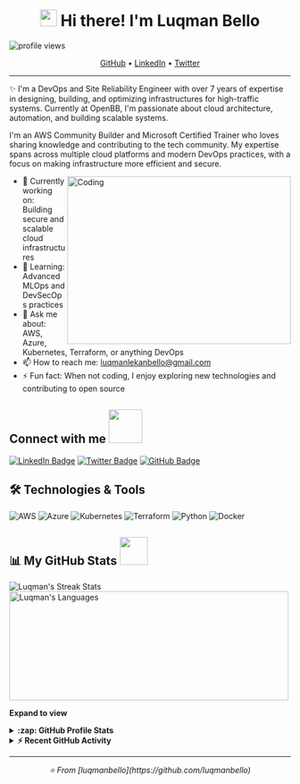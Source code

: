 # <div align="center"><img src="https://raw.githubusercontent.com/MartinHeinz/MartinHeinz/master/wave.gif" width="30px"> Hi there! I'm Luqman Bello</div>

<p align="left">
  <img src="https://komarev.com/ghpvc/?username=luqmanbello&label=Profile%20views&color=0e75b6&style=flat" alt="profile views" />
</p>

<p align="center">
  <a href="https://github.com/luqmanbello">GitHub</a> •
  <a href="https://linkedin.com/in/luqman-bello">LinkedIn</a> •
  <a href="https://twitter.com/LuqmanBello_">Twitter</a>
</p>

---

✨ I'm a DevOps and Site Reliability Engineer with over 7 years of expertise in designing, building, and optimizing infrastructures for high-traffic systems. Currently at OpenBB, I'm passionate about cloud architecture, automation, and building scalable systems.

I'm an AWS Community Builder and Microsoft Certified Trainer who loves sharing knowledge and contributing to the tech community. My expertise spans across multiple cloud platforms and modern DevOps practices, with a focus on making infrastructure more efficient and secure.

<!-- code gif can be added here -->
<img align="right" alt="Coding" src="https://i.giphy.com/media/Y4ak9Ki2GZCbJxAnJD/giphy.webp" width="400" height="300" />

- 🔭 Currently working on: Building secure and scalable cloud infrastructures
- 🌱 Learning: Advanced MLOps and DevSecOps practices
- 💬 Ask me about: AWS, Azure, Kubernetes, Terraform, or anything DevOps
- 📫 How to reach me: [luqmanlekanbello@gmail.com](mailto:luqmanlekanbello@gmail.com)
- ⚡ Fun fact: When not coding, I enjoy exploring new technologies and contributing to open source

## Connect with me <img src="https://media.giphy.com/media/LnQjpWaON8nhr21vNW/giphy.gif" width="60">

<p>
    <a href="https://linkedin.com/in/luqman-bello"><img src="https://img.shields.io/badge/-Luqman%20Bello-blue?style=plastic&labelColor=blue&logo=LinkedIn&link=https://linkedin.com/in/luqman-bello" alt="LinkedIn Badge"></a>
    <a href="https://twitter.com/LuqmanBello_"><img src="https://img.shields.io/badge/-Luqman%20Bello-informational?style=plastic&labelColor=informational&logo=Twitter&link=https://twitter.com/LuqmanBello_" alt="Twitter Badge"></a>
    <a href="https://github.com/luqmanbello"><img src="https://img.shields.io/badge/-Luqman%20Bello-gray?style=plastic&labelColor=gray&logo=Github&link=https://github.com/luqmanbello" alt="GitHub Badge"></a>
</p>

## 🛠️ Technologies & Tools

![AWS](https://img.shields.io/badge/AWS-%23FF9900.svg?style=for-the-badge&logo=amazon-aws&logoColor=white)
![Azure](https://img.shields.io/badge/azure-%230072C6.svg?style=for-the-badge&logo=microsoftazure&logoColor=white)
![Kubernetes](https://img.shields.io/badge/kubernetes-%23326ce5.svg?style=for-the-badge&logo=kubernetes&logoColor=white)
![Terraform](https://img.shields.io/badge/terraform-%235835CC.svg?style=for-the-badge&logo=terraform&logoColor=white)
![Python](https://img.shields.io/badge/python-3670A0?style=for-the-badge&logo=python&logoColor=ffdd54)
![Docker](https://img.shields.io/badge/docker-%230db7ed.svg?style=for-the-badge&logo=docker&logoColor=white)

## 📊 My GitHub Stats <img src="https://media.giphy.com/media/VgCDAzcKvsR6OM0uWg/giphy.gif" width="50">

<div>
  <img align="center" src="https://github-readme-streak-stats.herokuapp.com/?user=luqmanbello&theme=dark" alt="Luqman's Streak Stats" />
  <img align="center" src="https://github-readme-stats.vercel.app/api/top-langs?username=luqmanbello&langs_count=8&show_icons=true&locale=en&layout=compact&theme=dark" alt="Luqman's Languages" height="195px" width="500px"/>
</div>

**Expand to view**
<details>
  <summary><b>:zap: GitHub Profile Stats</b></summary>
  <img src="https://github-readme-stats.vercel.app/api?username=luqmanbello&show_icons=true&theme=dark" />
</details>

<details>
  <summary><b>⚡ Recent GitHub Activity</b></summary>
  <br/>
   <a href="https://github.com/luqmanbello"><img alt="Luqman's Activity Graph" src="https://github-readme-activity-graph.vercel.app/graph?username=luqmanbello&custom_title=Luqman's%20Contribution%20Graph&theme=react-dark" /></a>
  <br/>
</details>

---

<div align="center">
  <i>⭐️ From [luqmanbello](https://github.com/luqmanbello)</i>
</div>
